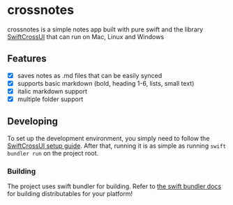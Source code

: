 # crossnotes
crossnotes is a simple notes app built with pure swift and the library [SwiftCrossUI](https://github.com/stackotter/swift-cross-ui) that can run on Mac, Linux and Windows
## Features
- [x] saves notes as .md files that can be easily synced
- [x] supports basic markdown (bold, heading 1-6, lists, small text)
- [x] italic markdown support
- [x] multiple folder support
## Developing
To set up the development environment, you simply need to follow the [SwiftCrossUI setup guide](https://stackotter.github.io/swift-cross-ui/documentation/swiftcrossui/quick-start/). After that, running it is as simple as running `swift bundler run` on the project root.
### Building
The project uses swift bundler for building. Refer to [the swift bundler docs](https://swiftbundler.dev/documentation/swift-bundler/creating-an-app#Distributing-the-app) for building distributables for your platform! 